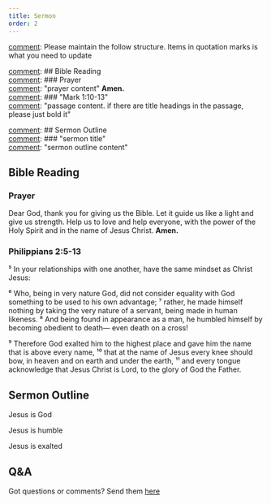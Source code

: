 ```yaml
---
title: Sermon 
order: 2
---
```


[comment]: Please maintain the follow structure. Items in quotation marks is what you need to update

[comment]: ## Bible Reading  
[comment]: ### Prayer  
[comment]: "prayer content"  **Amen.**  
[comment]:  ### "Mark 1:10-13"  
[comment]: "passage content. if there are title headings in the passage, please just bold it"  

[comment]: ## Sermon Outline  
[comment]: ### "sermon title"  
[comment]: "sermon outline content"  

[comment]: ------------------------------------------------------------------------------------

## Bible Reading

### Prayer
Dear God, thank you for giving us the Bible. Let it guide us like a light and give us strength. Help us to love and help everyone, with the power of the Holy Spirit and in the name of Jesus Christ. **Amen.**

### Philippians 2:5-13
⁵ In your relationships with one another, have the same mindset as Christ Jesus:

⁶ Who, being in very nature God,
did not consider equality with God something to be used to his own advantage;
⁷ rather, he made himself nothing
by taking the very nature of a servant,
being made in human likeness.
⁸ And being found in appearance as a man,
he humbled himself
by becoming obedient to death—
even death on a cross!

⁹ Therefore God exalted him to the highest place
and gave him the name that is above every name,
¹⁰ that at the name of Jesus every knee should bow,
in heaven and on earth and under the earth,
¹¹ and every tongue acknowledge that Jesus Christ is Lord,
to the glory of God the Father.



## Sermon Outline

Jesus is God

Jesus is humble

Jesus is exalted


## Q&A
Got questions or comments? Send them [here](https://tinyurl.com/SGHACQuestionsAnswers)

